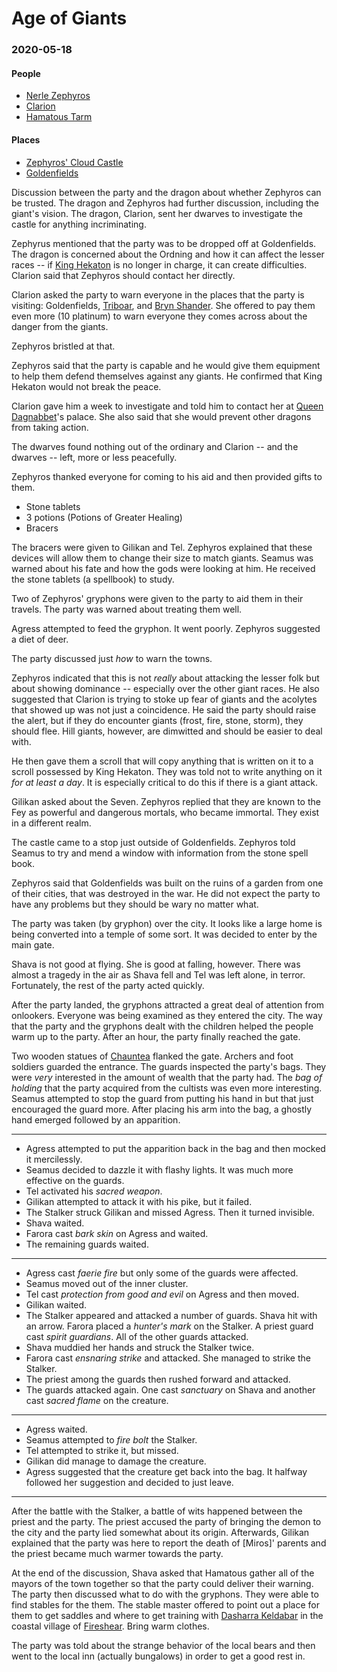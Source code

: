 # Age of Giants
### 2020-05-18
#### People
* [Nerle Zephyros](https://theageofgiants.obsidianportal.com/characters/old-man-with-cart-placeholder)
* [Clarion](https://theageofgiants.obsidianportal.com/characters/clarion)
* [Hamatous Tarm](https://theageofgiants.obsidianportal.com/characters/hamatous-tarm)
#### Places
* [Zephyros' Cloud Castle](https://theageofgiants.obsidianportal.com/wikis/zephyros-cloud-castle)
* [Goldenfields](https://forgottenrealms.fandom.com/wiki/Goldenfields)
 
Discussion between the party and the dragon about whether Zephyros can be trusted.  The dragon and Zephyros had further discussion, including the giant's vision.  The dragon, Clarion, sent her dwarves to investigate the castle for anything incriminating.

Zephyrus mentioned that the party was to be dropped off at Goldenfields.  The dragon is concerned about the Ordning and how it can affect the lesser races -- if [King Hekaton](https://theageofgiants.obsidianportal.com/characters/hekaton) is no longer in charge, it can create difficulties.  Clarion said that Zephyros should contact her directly.

Clarion asked the party to warn everyone in the places that the party is visiting: Goldenfields, [Triboar](https://forgottenrealms.fandom.com/wiki/Triboar), and [Bryn Shander](https://forgottenrealms.fandom.com/wiki/Bryn_Shander).  She offered to pay them even more (10 platinum) to warn everyone they comes across about the danger from the giants.

Zephyros bristled at that.

Zephyros said that the party is capable and he would give them equipment to help them defend themselves against any giants.  He confirmed that King Hekaton would not break the peace.

Clarion gave him a week to investigate and told him to contact her at [Queen Dagnabbet](https://forgottenrealms.fandom.com/wiki/Dagnabbet_Waybeard)'s palace.  She also said that she would prevent other dragons from taking action.

The dwarves found nothing out of the ordinary and Clarion -- and the dwarves -- left, more or less peacefully.

Zephyros thanked everyone for coming to his aid and then provided gifts to them.
* Stone tablets
* 3 potions (Potions of Greater Healing)
* Bracers

The bracers were given to Gilikan and Tel.  Zephyros explained that these devices will allow them to change their size to match giants.  Seamus was warned about his fate and how the gods were looking at him.  He received the stone tablets (a spellbook) to study.

Two of Zephyros' gryphons were given to the party to aid them in their travels.  The party was warned about treating them well.

Agress attempted to feed the gryphon.  It went poorly.  Zephyros suggested a diet of deer.

The party discussed just _how_ to warn the towns.

Zephyros indicated that this is not _really_ about attacking the lesser folk but about showing dominance -- especially over the other giant races.  He also suggested that Clarion is trying to stoke up fear of giants and the acolytes that showed up was not just a coincidence.  He said the party should raise the alert, but if they do encounter giants (frost, fire, stone, storm), they should flee.  Hill giants, however, are dimwitted and should be easier to deal with.

He then gave them a scroll that will copy anything that is written on it to a scroll possessed by King Hekaton. They was told not to write anything on it _for at least a day_.  It is especially critical to do this if there is a giant attack.

Gilikan asked about the Seven.  Zephyros replied that they are known to the Fey as powerful and dangerous mortals, who became immortal.  They exist in a different realm.

The castle came to a stop just outside of Goldenfields.  Zephyros told Seamus to try and mend a window with information from the stone spell book.  

Zephyros said that Goldenfields was built on the ruins of a garden from one of their cities, that was destroyed in the war.  He did not expect the party to have any problems but they should be wary no matter what.

The party was taken (by gryphon) over the city.  It looks like a large home is being converted into a temple of some sort.  It was decided to enter by the main gate.

Shava is not good at flying.  She is good at falling, however.  There was almost a tragedy in the air as Shava fell and Tel was left alone, in terror.  Fortunately, the rest of the party acted quickly.

After the party landed, the gryphons attracted a great deal of attention from onlookers.  Everyone was being examined as they entered the city.  The way that the party and the gryphons dealt with the children helped the people warm up to the party.  After an hour, the party finally reached the gate.

Two wooden statues of [Chauntea](https://forgottenrealms.fandom.com/wiki/Chauntea) flanked the gate.  Archers and foot soldiers guarded the entrance.  The guards inspected the party's bags.  They were _very_ interested in the amount of wealth that the party had.  The _bag of holding_ that the party acquired from the cultists was even more interesting.  Seamus attempted to stop the guard from putting his hand in but that just encouraged the guard more.  After placing his arm into the bag, a ghostly hand emerged followed by an apparition.

----

* Agress attempted to put the apparition back in the bag and then mocked it mercilessly.
* Seamus decided to dazzle it with flashy lights.  It was much more effective on the guards.
* Tel activated his _sacred weapon_.
* Gilikan attempted to attack it with his pike, but it failed.
* The Stalker struck Gilikan and missed Agress.  Then it turned invisible.
* Shava waited.
* Farora cast _bark skin_ on Agress and waited.
* The remaining guards waited.

----

* Agress cast _faerie fire_ but only some of the guards were affected.
* Seamus moved out of the inner cluster.
* Tel cast _protection from good and evil_ on Agress and then moved.
* Gilikan waited.
* The Stalker appeared and attacked a number of guards.  Shava hit with an arrow.  Farora placed a _hunter's mark_ on the Stalker.  A priest guard cast _spirit guardians_.  All of the other guards attacked.
* Shava muddied her hands and struck the Stalker twice.
* Farora cast _ensnaring strike_ and attacked.  She managed to strike the Stalker.
* The priest among the guards then rushed forward and attacked.
* The guards attacked again.  One cast _sanctuary_ on Shava and another cast _sacred flame_ on the creature.

----

* Agress waited.
* Seamus attempted to _fire bolt_ the Stalker.
* Tel attempted to strike it, but missed.
* Gilikan did manage to damage the creature.
* Agress suggested that the creature get back into the bag.  It halfway followed her suggestion and decided to just leave.

----

After the battle with the Stalker, a battle of wits happened between the priest and the party.  The priest accused the party of bringing the demon to the city and the party lied somewhat about its origin.  Afterwards, Gilikan explained that the party was here to report the death of [Miros]' parents and the priest became much warmer towards the party.

At the end of the discussion, Shava asked that Hamatous gather all of the mayors of the town together so that the party could deliver their warning.  The party then discussed what to do with the gryphons.  They were able to find stables for the them.  The stable master offered to point out a place for them to get saddles and where to get training with [Dasharra Keldabar](https://forgottenrealms.fandom.com/wiki/Dasharra_Keldabar) in the coastal village of [Fireshear](https://forgottenrealms.fandom.com/wiki/Fireshear).  Bring warm clothes.

The party was told about the strange behavior of the local bears and then went to the local inn (actually bungalows) in order to get a good rest in.


